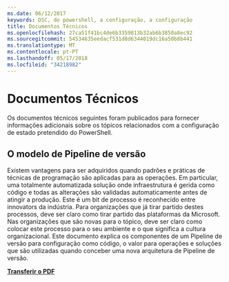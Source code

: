 ```yaml
---
ms.date: 06/12/2017
keywords: DSC, do powershell, a configuração, a configuração
title: Documentos Técnicos
ms.openlocfilehash: 27ca51f41bc4de6b3359813b32ab6b3850a8ec92
ms.sourcegitcommit: 54534635eedacf531d8d6344019dc16a50b8b441
ms.translationtype: MT
ms.contentlocale: pt-PT
ms.lasthandoff: 05/17/2018
ms.locfileid: "34218982"
---
```

# <a name="whitepapers"></a>Documentos Técnicos

Os documentos técnicos seguintes foram publicados para fornecer informações adicionais sobre os tópicos relacionados com a configuração de estado pretendido do PowerShell.

## <a name="the-release-pipeline-model"></a>O modelo de Pipeline de versão
Existem vantagens para ser adquiridos quando padrões e práticas de técnicas de programação são aplicadas para as operações. Em particular, uma totalmente automatizada solução onde infraestrutura é gerida como código e todas as alterações são validadas automaticamente antes de atingir a produção. Este é um bit de processo é reconhecido entre innovators da indústria. Para organizações que já tirar partido destes processos, deve ser claro como tirar partido das plataformas da Microsoft. Nas organizações que são novas para o tópico, deve ser claro como colocar este processo para o seu ambiente e o que significa a cultura organizacional. Este documento explica os componentes de um Pipeline de versão para configuração como código, o valor para operações e soluções que são utilizadas quando conceber uma nova arquitetura de Pipeline de versão.

**[Transferir o PDF](http://aka.ms/thereleasepipelinemodelpdf)**